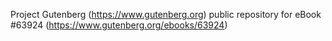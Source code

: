 Project Gutenberg (https://www.gutenberg.org) public repository for
eBook #63924 (https://www.gutenberg.org/ebooks/63924)
